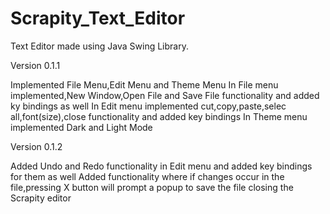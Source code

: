 # Scrapity_Text_Editor
Text Editor made using Java Swing Library. 

Version 0.1.1

Implemented File Menu,Edit Menu and Theme Menu
In File menu implemented,New Window,Open File and Save File functionality and added ky bindings as well
In Edit menu implemented cut,copy,paste,selec all,font(size),close functionality and added key bindings
In Theme menu implemented Dark and Light Mode

Version 0.1.2

Added Undo and Redo functionality in Edit menu and added key bindings for them as well
Added functionality where if changes occur in the file,pressing X button will prompt a popup to save the file
closing the Scrapity editor
